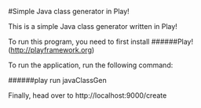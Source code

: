 #Simple Java class generator in Play!

This is a simple Java class generator written in Play!

To run this program, you need to first install ######Play! (http://playframework.org)

To run the application, run the following command:

######play run javaClassGen

Finally, head over to http://localhost:9000/create
